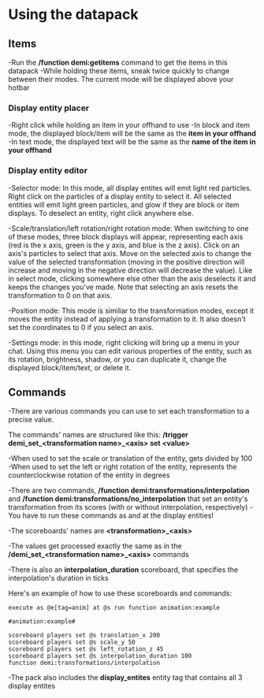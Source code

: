 # Using the datapack

## Items

-Run the **/function demi:getitems** command to get the items in this datapack
-While holding these items, sneak twice quickly to change between their modes. The current mode will be displayed above your hotbar

### Display entity placer

-Right click while holding an item in your offhand to use
-In block and item mode, the displayed block/item will be the same as the **item in your offhand**
-In text mode, the displayed text will be the same as the **name of the item in your offhand**

### Display entity editor

-Selector mode: In this mode, all display entites will emit light red particles. Right click on the particles of a display entity to select it. All selected entities will emit light green particles, and glow if they are block or item displays. To deselect an entity, right click anywhere else.

-Scale/translation/left rotation/right rotation mode: When switching to one of these modes, three block displays will appear, representing each axis (red is the x axis, green is the y axis, and blue is the z axis). Click on an axis's particles to select that axis. Move on the selected axis to change the value of the selected transformation (moving in the positive direction will increase and moving in the negative direction will decrease the value). Like in select mode, clicking somewhere else other than the axis deselects it and keeps the changes you've made. Note that selecting an axis resets the transformation to 0 on that axis.

-Position mode: This mode is similiar to the transformation modes, except it moves the entity instead of applying a transformation to it. It also doesn't set the coordinates to 0 if you select an axis.

-Settings mode: in this mode, right clicking will bring up a menu in your chat. Using this menu you can edit various properties of the entity, such as its rotation, brightness, shadow, or you can duplicate it, change the displayed block/item/text, or delete it.

## Commands

-There are various commands you can use to set each transformation to a precise value.

The commands' names are structured like this:
**/trigger demi\_set\_\<transformation name>\_\<axis> set \<value>**
  
-When used to set the scale or translation of the entity, <value> gets divided by 100
-When used to set the left or right rotation of the entity, <value> represents the counterclockwise rotation of the entity in degrees

-There are two commands, **/function demi:transformations/interpolation** and **/function demi:transformations/no_interpolation** that set an entity's transformation from its scores (with or without interpolation, respectively)
-You have to run these commands as and at the display entities!

-The scoreboards' names are **\<transformation>_\<axis>**
  
-The values get processed exactly the same as in the **/demi_set_\<transformation name>_\<axis>** commands
  
-There is also an **interpolation_duration** scoreboard, that specifies the interpolation's duration in ticks
  
Here's an example of how to use these scoreboards and commands:
  
```
execute as @e[tag=anim] at @s run function animation:example

#animation:example#
  
scoreboard players set @s translation_x 200
scoreboard players set @s scale_y 50
scoreboard players set @s left_rotation_z 45
scoreboard players set @s interpolation_duration 100
function demi:transformations/interpolation
```
  
-The pack also includes the **display_entites** entity tag that contains all 3 display entites
